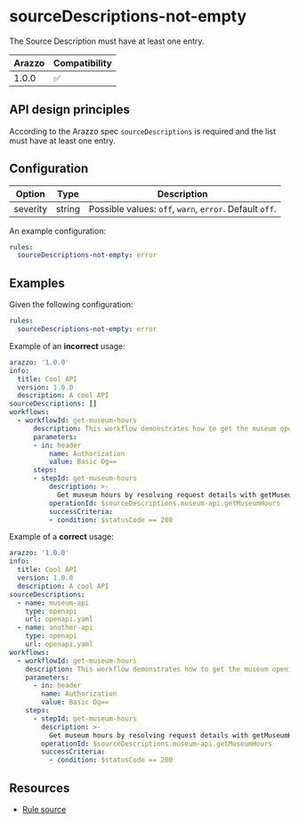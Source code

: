 # sourceDescriptions-not-empty

The Source Description must have at least one entry.

| Arazzo | Compatibility |
| ------ | ------------- |
| 1.0.0  | ✅            |

## API design principles

According to the Arazzo spec `sourceDescriptions` is required and the list must have at least one entry.

## Configuration

| Option   | Type   | Description                                             |
| -------- | ------ | ------------------------------------------------------- |
| severity | string | Possible values: `off`, `warn`, `error`. Default `off`. |

An example configuration:

```yaml
rules:
  sourceDescriptions-not-empty: error
```

## Examples

Given the following configuration:

```yaml
rules:
  sourceDescriptions-not-empty: error
```

Example of an **incorrect** usage:

```yaml Incorrect example
arazzo: '1.0.0'
info:
  title: Cool API
  version: 1.0.0
  description: A cool API
sourceDescriptions: []
workflows:
  - workflowId: get-museum-hours
      description: This workflow demonstrates how to get the museum opening hours and buy tickets.
      parameters:
      - in: header
          name: Authorization
          value: Basic Og==
      steps:
      - stepId: get-museum-hours
          description: >-
            Get museum hours by resolving request details with getMuseumHours operationId from openapi.yaml description.
          operationId: $sourceDescriptions.museum-api.getMuseumHours
          successCriteria:
          - condition: $statusCode == 200
```

Example of a **correct** usage:

```yaml Correct example
arazzo: '1.0.0'
info:
  title: Cool API
  version: 1.0.0
  description: A cool API
sourceDescriptions:
  - name: museum-api
    type: openapi
    url: openapi.yaml
  - name: another-api
    type: openapi
    url: openapi.yaml
workflows:
  - workflowId: get-museum-hours
    description: This workflow demonstrates how to get the museum opening hours and buy tickets.
    parameters:
      - in: header
        name: Authorization
        value: Basic Og==
    steps:
      - stepId: get-museum-hours
        description: >-
          Get museum hours by resolving request details with getMuseumHours operationId from openapi.yaml description.
        operationId: $sourceDescriptions.museum-api.getMuseumHours
        successCriteria:
          - condition: $statusCode == 200
```

## Resources

- [Rule source](https://github.com/Redocly/redocly-cli/blob/main/packages/core/src/rules/arazzo/sourceDescriptions-not-empty.ts)
